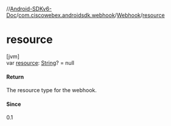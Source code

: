 //[Android-SDKv6-Doc](../../../index.md)/[com.ciscowebex.androidsdk.webhook](../index.md)/[Webhook](index.md)/[resource](resource.md)

# resource

[jvm]\
var [resource](resource.md): [String](https://kotlinlang.org/api/latest/jvm/stdlib/kotlin/-string/index.html)? = null

#### Return

The resource type for the webhook.

#### Since

0.1
